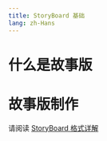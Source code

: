```yaml
---
title: StoryBoard 基础
lang: zh-Hans
---
```

# 什么是故事版

# 故事版制作

请阅读 [StoryBoard 格式详解](/zh/storyboard/specification.html)